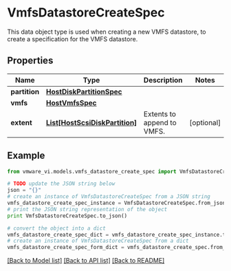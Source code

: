# VmfsDatastoreCreateSpec

This data object type is used when creating a new VMFS datastore, to create a specification for the VMFS datastore. 

## Properties
Name | Type | Description | Notes
------------ | ------------- | ------------- | -------------
**partition** | [**HostDiskPartitionSpec**](HostDiskPartitionSpec.md) |  | 
**vmfs** | [**HostVmfsSpec**](HostVmfsSpec.md) |  | 
**extent** | [**List[HostScsiDiskPartition]**](HostScsiDiskPartition.md) | Extents to append to VMFS.  | [optional] 

## Example

```python
from vmware_vi.models.vmfs_datastore_create_spec import VmfsDatastoreCreateSpec

# TODO update the JSON string below
json = "{}"
# create an instance of VmfsDatastoreCreateSpec from a JSON string
vmfs_datastore_create_spec_instance = VmfsDatastoreCreateSpec.from_json(json)
# print the JSON string representation of the object
print VmfsDatastoreCreateSpec.to_json()

# convert the object into a dict
vmfs_datastore_create_spec_dict = vmfs_datastore_create_spec_instance.to_dict()
# create an instance of VmfsDatastoreCreateSpec from a dict
vmfs_datastore_create_spec_form_dict = vmfs_datastore_create_spec.from_dict(vmfs_datastore_create_spec_dict)
```
[[Back to Model list]](../README.md#documentation-for-models) [[Back to API list]](../README.md#documentation-for-api-endpoints) [[Back to README]](../README.md)


